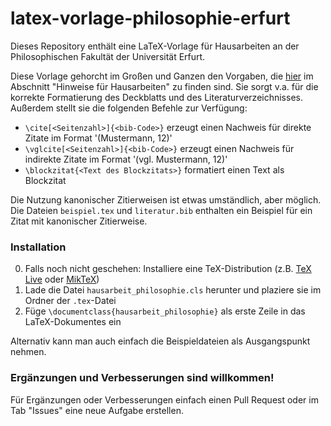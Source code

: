 # latex-vorlage-philosophie-erfurt

Dieses Repository enthält eine LaTeX-Vorlage für Hausarbeiten an der Philosophischen Fakultät der Universität Erfurt.

Diese Vorlage gehorcht im Großen und Ganzen den Vorgaben, die [hier](https://www.uni-erfurt.de/philosophische-fakultaet/seminare-professuren/philosophie/geschichte-der-philosophie) im Abschnitt "Hinweise für Hausarbeiten" zu finden sind. Sie sorgt v.a. für die korrekte Formatierung des Deckblatts und des Literaturverzeichnisses. Außerdem stellt sie die folgenden Befehle zur Verfügung:
- `\cite[<Seitenzahl>]{<bib-Code>}` erzeugt einen Nachweis für direkte Zitate im Format '(Mustermann, 12)'
- `\vglcite[<Seitenzahl>]{<bib-Code>}` erzeugt einen Nachweis für indirekte Zitate im Format '(vgl. Mustermann, 12)'
- `\blockzitat{<Text des Blockzitats>}` formatiert einen Text als Blockzitat

Die Nutzung kanonischer Zitierweisen ist etwas umständlich, aber möglich. Die Dateien `beispiel.tex` und `literatur.bib` enthalten ein Beispiel für ein Zitat mit kanonischer Zitierweise.

### Installation

0. Falls noch nicht geschehen: Installiere eine TeX-Distribution (z.B. [TeX Live](https://www.tug.org/texlive/) oder [MikTeX](https://miktex.org/))
1. Lade die Datei `hausarbeit_philosophie.cls` herunter und plaziere sie im Ordner der `.tex`-Datei
2. Füge `\documentclass{hausarbeit_philosophie}` als erste Zeile in das LaTeX-Dokumentes ein

Alternativ kann man auch einfach die Beispieldateien als Ausgangspunkt nehmen.

### Ergänzungen und Verbesserungen sind willkommen!
Für Ergänzungen oder Verbesserungen einfach einen Pull Request oder im Tab "Issues" eine neue Aufgabe erstellen.